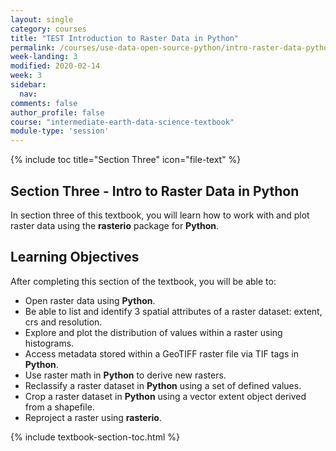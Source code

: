 ```yaml
---
layout: single
category: courses
title: "TEST Introduction to Raster Data in Python"
permalink: /courses/use-data-open-source-python/intro-raster-data-python/
week-landing: 3
modified: 2020-02-14
week: 3
sidebar:
  nav:
comments: false
author_profile: false
course: "intermediate-earth-data-science-textbook"
module-type: 'session'
---
```


{% include toc title="Section Three" icon="file-text" %}

<div class="notice--info" markdown="1">

## <i class="fa fa-ship" aria-hidden="true"></i> Section Three - Intro to Raster Data in Python

In section three of this textbook, you will learn how to work with and plot raster data using the **rasterio** package for **Python**. 


## <i class="fa fa-graduation-cap" aria-hidden="true"></i> Learning Objectives

After completing this section of the textbook, you will be able to:

* Open raster data using **Python**.
* Be able to list and identify 3 spatial attributes of a raster dataset: extent, crs and resolution.
* Explore and plot the distribution of values within a raster using histograms.
* Access metadata stored within a GeoTIFF raster file via TIF tags in **Python**.
* Use raster math in **Python** to derive new rasters.
* Reclassify a raster dataset in **Python** using a set of defined values. 
* Crop a raster dataset in **Python** using a vector extent object derived from a shapefile.
* Reproject a raster using **rasterio**.

</div>


{% include textbook-section-toc.html %}

